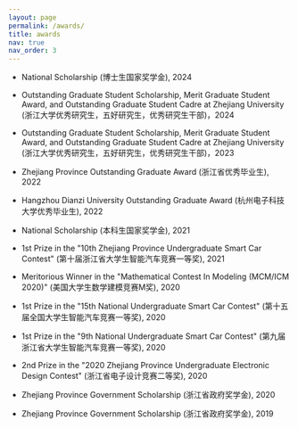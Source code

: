 ```yaml
---
layout: page
permalink: /awards/
title: awards
nav: true
nav_order: 3
---
```


- National Scholarship (博士生国家奖学金), 2024

- Outstanding Graduate Student Scholarship, Merit Graduate Student Award, and Outstanding Graduate Student Cadre at Zhejiang University (浙江大学优秀研究生，五好研究生，优秀研究生干部)，2024

- Outstanding Graduate Student Scholarship, Merit Graduate Student Award, and Outstanding Graduate Student Cadre at Zhejiang University (浙江大学优秀研究生，五好研究生，优秀研究生干部)，2023

- Zhejiang Province Outstanding Graduate Award (浙江省优秀毕业生), 2022

- Hangzhou Dianzi University Outstanding Graduate Award (杭州电子科技大学优秀毕业生), 2022

- National Scholarship (本科生国家奖学金), 2021

- 1st Prize in the "10th Zhejiang Province Undergraduate Smart Car Contest" (第十届浙江省大学生智能汽车竞赛一等奖), 2021

- Meritorious Winner in the "Mathematical Contest In Modeling (MCM/ICM 2020)" (美国大学生数学建模竞赛M奖), 2020

- 1st Prize in the "15th National Undergraduate Smart Car Contest" (第十五届全国大学生智能汽车竞赛一等奖), 2020

- 1st Prize in the "9th National Undergraduate Smart Car Contest" (第九届浙江省大学生智能汽车竞赛一等奖), 2020

- 2nd Prize in the "2020 Zhejiang Province Undergraduate Electronic Design Contest" (浙江省电子设计竞赛二等奖), 2020

- Zhejiang Province Government Scholarship (浙江省政府奖学金), 2020

- Zhejiang Province Government Scholarship (浙江省政府奖学金), 2019
